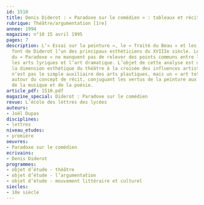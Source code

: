 ```yaml
---
id: 1510
title: Denis Diderot : « Paradoxe sur le comédien » : tableaux et récits [1re] 
rubrique: Théâtre/argumentation [1re]
annee: 1994
magazine: n°10 15 avril 1995
pages: 7
description: L’« Essai sur la peinture », le « Traité du Beau » et les « Salons »
  font de Diderot l’un des principaux esthéticiens du XVIIIe siècle. Les analyses
  du « Paradoxe » ne manquent pas de relever des points communs entre la peinture,
  les arts lyriques et l’art dramatique. L’objet de cette analyse est donc de caractériser
  la dimension esthétique du théâtre à la croisée des influences artistiques. Le théâtre
  n’est pas le simple auxiliaire des arts plastiques, mais un « art total », articulé
  autour du concept de récit, conjuguant les vertus de la peinture aux puissances
  de la musique et de la poésie. 
article_pdf: 1510.pdf
magazine_special: Diderot : Paradoxe sur le comédien
revue: L’école des lettres des lycées
auteurs:
- Joël Dupas
disciplines:
- lettres
niveau_etudes:
- première
oeuvres:
- Paradoxe sur le comédien
ecrivains:
- Denis Diderot
programmes:
- objet d’étude - théâtre
- objet d’étude - l’argumentation
- objet d’étude - mouvement littéraire et culturel
siecles:
- 18e siècle
---
```


